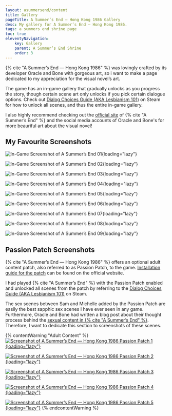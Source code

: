 ```yaml
---
layout: asummersend/content
title: Gallery
pageTitle: A Summer’s End — Hong Kong 1986 Gallery
desc: My gallery for A Summer’s End — Hong Kong 1986.
tags: a summers end shrine page
toc: true
eleventyNavigation:
    key: Gallery
    parent: A Summer’s End Shrine
    order: 3
---
```


{% cite "A Summer’s End — Hong Kong 1986" %} was lovingly crafted by its developer Oracle and Bone with gorgeous art, so i want to make a page dedicated to my appreciation for the visual novel’s art.

The game has an in-game gallery that gradually unlocks as you progress the story, though certain scene art only unlocks if you pick certain dialogue options. Check out [Dialog Choices Guide (AKA Lesbianism 101)](https://steamcommunity.com/sharedfiles/filedetails/?id=2072736837) on Steam for how to unlock all scenes, and thus the entire in-game gallery.

I also highly recommend checking out the [official site](https://www.asummersend.com/) of {% cite "A Summer’s End" %} and the social media accounts of Oracle and Bone's for more beauriful art about the visual novel!

## My Favourite Screenshots

![In-Game Screenshot of A Summer’s End 01](/assets/shrines/asummersend/screenshots/ASE-Screenshot-01.avif){loading="lazy"}

![In-Game Screenshot of A Summer’s End 02](/assets/shrines/asummersend/screenshots/ASE-Screenshot-02.avif){loading="lazy"}

![In-Game Screenshot of A Summer’s End 03](/assets/shrines/asummersend/screenshots/ASE-Screenshot-03.avif){loading="lazy"}

![In-Game Screenshot of A Summer’s End 04](/assets/shrines/asummersend/screenshots/ASE-Screenshot-04.avif){loading="lazy"}

![In-Game Screenshot of A Summer’s End 05](/assets/shrines/asummersend/screenshots/ASE-Screenshot-05.avif){loading="lazy"}

![In-Game Screenshot of A Summer’s End 06](/assets/shrines/asummersend/screenshots/ASE-Screenshot-06.avif){loading="lazy"}

![In-Game Screenshot of A Summer’s End 07](/assets/shrines/asummersend/screenshots/ASE-Screenshot-07.avif){loading="lazy"}

![In-Game Screenshot of A Summer’s End 08](/assets/shrines/asummersend/screenshots/ASE-Screenshot-08.avif){loading="lazy"}

![In-Game Screenshot of A Summer’s End 09](/assets/shrines/asummersend/screenshots/ASE-Screenshot-09.avif){loading="lazy"}

## Passion Patch Screenshots

{% cite "A Summer’s End — Hong Kong 1986" %} offers an optional adult content patch, also referred to as Passion Patch, to the game. [Installation guide for the patch](https://www.asummersend.com/game-manual-installation-guide) can be found on the official website.

I had played {% cite "A Summer’s End" %} with the Passion Patch enabled and unlocked all scenes from the patch by referring to the [Dialog Choices Guide (AKA Lesbianism 101)](https://steamcommunity.com/sharedfiles/filedetails/?id=2072736837) on Steam.

The sex scenes between Sam and Michelle added by the Passion Patch are easily the best sapphic sex scenes I have ever seen in any game. Furthermore, Oracle and Bone had written a blog post about their thought process behind the [sexual content in {% cite "A Summer’s End" %}](https://www.asummersend.com/blog/sexual-content). Therefore, I want to dedicate this section to screenshots of these scenes.

{% contentWarning "Adult Content" %}
[![Screenshot of A Summer’s End — Hong Kong 1986 Passion Patch 1](https://i.postimg.cc/T1FwDpN3/HK1986-2021-02-06-16-15-22-789.avif){loading="lazy"}](https://postimg.cc/YLNMcqw5)

[![Screenshot of A Summer’s End — Hong Kong 1986 Passion Patch 2](https://i.postimg.cc/SRJRRWrP/HK1986-2021-02-06-16-15-32-530.avif){loading="lazy"}](https://postimg.cc/K3hxs3C7)

[![Screenshot of A Summer’s End — Hong Kong 1986 Passion Patch 3](https://i.postimg.cc/3rcW6crQ/HK1986-2021-02-06-16-16-42-897.avif){loading="lazy"}](https://postimg.cc/mh7b1VFm)

[![Screenshot of A Summer’s End — Hong Kong 1986 Passion Patch 4](https://i.postimg.cc/sXn13npS/HK1986-2021-02-06-16-16-55-049.avif){loading="lazy"}](https://postimg.cc/njDnkGSc)

[![Screenshot of A Summer’s End — Hong Kong 1986 Passion Patch 5](https://i.postimg.cc/Hs8jC9jc/HK1986-2021-02-06-16-17-03-633.avif){loading="lazy"}](https://postimg.cc/gndGVRVm)
{% endcontentWarning %}
